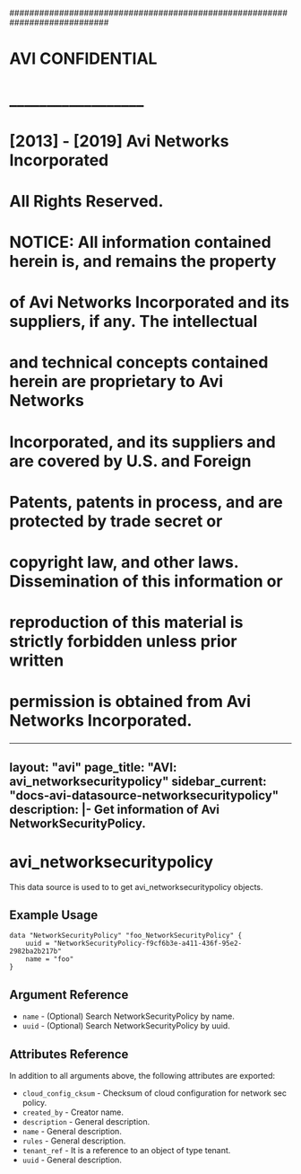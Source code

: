 
############################################################################
#
# AVI CONFIDENTIAL
# __________________
#
# [2013] - [2019] Avi Networks Incorporated
# All Rights Reserved.
#
# NOTICE: All information contained herein is, and remains the property
# of Avi Networks Incorporated and its suppliers, if any. The intellectual
# and technical concepts contained herein are proprietary to Avi Networks
# Incorporated, and its suppliers and are covered by U.S. and Foreign
# Patents, patents in process, and are protected by trade secret or
# copyright law, and other laws. Dissemination of this information or
# reproduction of this material is strictly forbidden unless prior written
# permission is obtained from Avi Networks Incorporated.
###

---
layout: "avi"
page_title: "AVI: avi_networksecuritypolicy"
sidebar_current: "docs-avi-datasource-networksecuritypolicy"
description: |-
  Get information of Avi NetworkSecurityPolicy.
---

# avi_networksecuritypolicy

This data source is used to to get avi_networksecuritypolicy objects.

## Example Usage

```hcl
data "NetworkSecurityPolicy" "foo_NetworkSecurityPolicy" {
    uuid = "NetworkSecurityPolicy-f9cf6b3e-a411-436f-95e2-2982ba2b217b"
    name = "foo"
}
```

## Argument Reference

* `name` - (Optional) Search NetworkSecurityPolicy by name.
* `uuid` - (Optional) Search NetworkSecurityPolicy by uuid.

## Attributes Reference

In addition to all arguments above, the following attributes are exported:

* `cloud_config_cksum` - Checksum of cloud configuration for network sec policy.
* `created_by` - Creator name.
* `description` - General description.
* `name` - General description.
* `rules` - General description.
* `tenant_ref` - It is a reference to an object of type tenant.
* `uuid` - General description.

